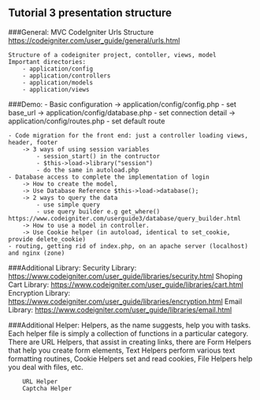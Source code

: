 ## Tutorial 3 presentation structure


###General: 
    MVC
    CodeIgniter Urls Structure https://codeigniter.com/user_guide/general/urls.html

    Structure of a codeigniter project, contoller, views, model
    Important directories:
        - application/config
        - application/controllers
        - application/models
        - application/views

###Demo: 
	- Basic configuration
	    -> application/config/config.php - set base_url
	    -> application/config/database.php - set connection detail
	    -> application/config/routes.php - set default route

	- Code migration for the front end: just a controller loading views, header, footer
	    -> 3 ways of using session variables
	        - session_start() in the contructor
	        - $this->load->library("session")
	        - do the same in autoload.php
	- Database access to complete the implementation of login
	    -> How to create the model, 
	    -> Use Database Reference $this->load->database();
	    -> 2 ways to query the data
	        - use simple query
	        - use query builder e.g get_where() https://www.codeigniter.com/userguide3/database/query_builder.html
	    -> How to use a model in controller.
	    -> Use Cookie helper (in autoload, identical to set_cookie, provide delete_cookie)
	- routing, getting rid of index.php, on an apache server (localhost) and nginx (zone)

###Additional Library: 
    Security Library: https://www.codeigniter.com/user_guide/libraries/security.html
    Shoping Cart Library: https://www.codeigniter.com/user_guide/libraries/cart.html
    Encryption Library: https://www.codeigniter.com/user_guide/libraries/encryption.html
    Email Library: https://www.codeigniter.com/user_guide/libraries/email.html

###Additional Helper:
    Helpers, as the name suggests, help you with tasks. Each helper file is simply a collection of functions in a particular category. There are URL Helpers, that assist in creating links, there are Form Helpers that help you create form elements, Text Helpers perform various text formatting routines, Cookie Helpers set and read cookies, File Helpers help you deal with files, etc.

        URL Helper
        Captcha Helper
